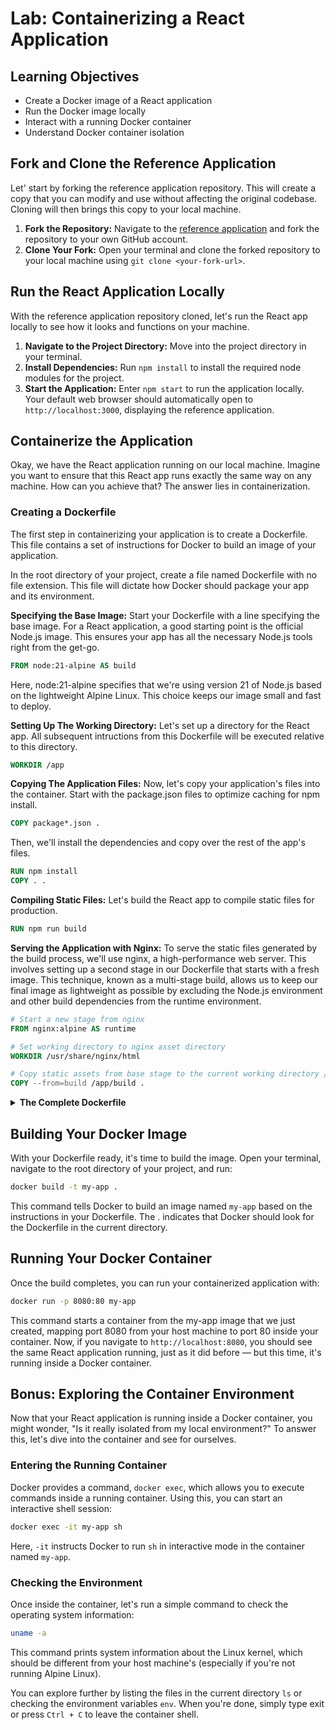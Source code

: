 # Lab: Containerizing a React Application

## Learning Objectives
- Create a Docker image of a React application
- Run the Docker image locally
- Interact with a running Docker container
- Understand Docker container isolation

## Fork and Clone the Reference Application
Let' start by forking the reference application repository. This will create a copy that you can modify and use without affecting the original codebase. Cloning will then brings this copy to your local machine.

1. **Fork the Repository:** Navigate to the [reference application](https://github.com/open-devsecops/topic-2-lab-reference-app) and fork the repository to your own GitHub account.
2. **Clone Your Fork:** Open your terminal and clone the forked repository to your local machine using `git clone <your-fork-url>`.

## Run the React Application Locally
With the reference application repository cloned, let's run the React app locally to see how it looks and functions on your machine. 

1. **Navigate to the Project Directory:** Move into the project directory in your terminal.
2. **Install Dependencies:** Run `npm install` to install the required node modules for the project.
3. **Start the Application:** Enter `npm start` to run the application locally. Your default web browser should automatically open to `http://localhost:3000`, displaying the reference application.

## Containerize the Application
Okay, we have the React application running on our local machine. Imagine you want to ensure that this React app runs exactly the same way on any machine. How can you achieve that? The answer lies in containerization.


### Creating a Dockerfile
The first step in containerizing your application is to create a Dockerfile. This file contains a set of instructions for Docker to build an image of your application.

In the root directory of your project, create a file named Dockerfile with no file extension. This file will dictate how Docker should package your app and its environment.

**Specifying the Base Image:** Start your Dockerfile with a line specifying the base image. For a React application, a good starting point is the official Node.js image. This ensures your app has all the necessary Node.js tools right from the get-go.

```Dockerfile
FROM node:21-alpine AS build
```
Here, node:21-alpine specifies that we're using version 21 of Node.js based on the lightweight Alpine Linux. This choice keeps our image small and fast to deploy.

**Setting Up The Working Directory:** Let's set up a directory for the React app. All subsequent intructions from this Dockerfile will be executed relative to this directory.

```Dockerfile
WORKDIR /app
```

**Copying The Application Files:** Now, let's copy your application's files into the container. Start with the package.json files to optimize caching for npm install.

```Dockerfile
COPY package*.json .
```

Then, we'll install the dependencies and copy over the rest of the app's files.

```Dockerfile
RUN npm install
COPY . .
```

**Compiling Static Files:** Let's build the React app to compile static files for production.
```Dockerfile
RUN npm run build
```

**Serving the Application with Nginx:** To serve the static files generated by the build process, we'll use nginx, a high-performance web server. This involves setting up a second stage in our Dockerfile that starts with a fresh image. This technique, known as a multi-stage build, allows us to keep our final image as lightweight as possible by excluding the Node.js environment and other build dependencies from the runtime environment.

```Dockerfile
# Start a new stage from nginx
FROM nginx:alpine AS runtime

# Set working directory to nginx asset directory
WORKDIR /usr/share/nginx/html

# Copy static assets from base stage to the current working directory /usr/share/nginx/html
COPY --from=build /app/build .
```

<details>
<summary><b>The Complete Dockerfile</b></summary>

```Dockerfile
# Build stage
FROM node:21-alpine AS build
WORKDIR /app
COPY package*.json .
RUN npm install
COPY . .
RUN npm run build

# Runtime stage
FROM nginx:alpine AS runtime
WORKDIR /usr/share/nginx/html
COPY --from=build /app/build .
```
</details>

## Building Your Docker Image
With your Dockerfile ready, it's time to build the image. Open your terminal, navigate to the root directory of your project, and run:

```bash
docker build -t my-app .
```

This command tells Docker to build an image named `my-app` based on the instructions in your Dockerfile. The . indicates that Docker should look for the Dockerfile in the current directory.

## Running Your Docker Container
Once the build completes, you can run your containerized application with:
```bash
docker run -p 8080:80 my-app
```

This command starts a container from the my-app image that we just created, mapping port 8080 from your host machine to port 80 inside your container. Now, if you navigate to `http://localhost:8080`, you should see the same React application running, just as it did before — but this time, it's running inside a Docker container.

## Bonus: Exploring the Container Environment
Now that your React application is running inside a Docker container, you might wonder, "Is it really isolated from my local environment?" To answer this, let's dive into the container and see for ourselves.

### Entering the Running Container
Docker provides a command, `docker exec`, which allows you to execute commands inside a running container. Using this, you can start an interactive shell session:

```bash
docker exec -it my-app sh
```

Here, `-it` instructs Docker to run `sh` in interactive mode in the container named `my-app`.

### Checking the Environment
Once inside the container, let's run a simple command to check the operating system information:

```sh
uname -a
```

This command prints system information about the Linux kernel, which should be different from your host machine's (especially if you're not running Alpine Linux). 

You can explore further by listing the files in the current directory `ls` or checking the environment variables `env`. When you're done, simply type exit or press `Ctrl + C` to leave the container shell.


